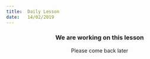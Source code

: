 ```yaml
---
title:  Daily Lesson
date:   14/02/2019
---
```


### <center>We are working on this lesson</center>
<center>Please come back later</center>